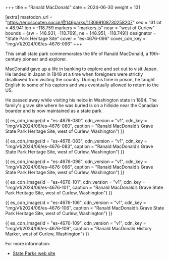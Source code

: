 +++
title = "Ranald MacDonald"
date = 2024-06-30
weight = 131

[extra]
mastodon_url = "https://ericscouten.social/@146parks/113099108730258207"
seq = 131
lat = 48.941
lon = -118.759
markers = "markers.js"
near = "west of Curlew"
bounds = {sw = [48.931, -118.769], ne = [48.951, -118.749]}
designator = "State Park Heritage Site"
cover = "es-4676-096"
cover_cdn_key = "img/v1/2024/06/es-4676-096"
+++

This small state park commemorates the life of Ranald MacDonald, a 19th-century pioneer and explorer.

<!-- more -->

MacDonald gave up a life in banking to explore and set out to visit Japan. He landed in Japan in 1848 at a time when foreigners were strictly disallowed from visiting the country. During his time in prison, he taught English to some of his captors and was eventually allowed to return to the US.

He passed away while visiting his neice in Washington state in 1894. The family's grave site where he was buried is on a hillside near the Canadian boarder and is now maintained as a state park.

{{ es_cdn_image(id = "es-4676-080", cdn_version = "v1", cdn_key = "img/v1/2024/06/es-4676-080", caption = "Ranald MacDonald’s Grave State Park Heritage Site, west of Curlew, Washington") }}

{{ es_cdn_image(id = "es-4676-083", cdn_version = "v1", cdn_key = "img/v1/2024/06/es-4676-083", caption = "Ranald MacDonald’s Grave State Park Heritage Site, west of Curlew, Washington") }}

{{ es_cdn_image(id = "es-4676-096", cdn_version = "v1", cdn_key = "img/v1/2024/06/es-4676-096", caption = "Ranald MacDonald’s Grave State Park Heritage Site, west of Curlew, Washington") }}

{{ es_cdn_image(id = "es-4676-101", cdn_version = "v1", cdn_key = "img/v1/2024/06/es-4676-101", caption = "Ranald MacDonald’s Grave State Park Heritage Site, west of Curlew, Washington") }}

{{ es_cdn_image(id = "es-4676-106", cdn_version = "v1", cdn_key = "img/v1/2024/06/es-4676-106", caption = "Ranald MacDonald’s Grave State Park Heritage Site, west of Curlew, Washington") }}

{{ es_cdn_image(id = "es-4676-109", cdn_version = "v1", cdn_key = "img/v1/2024/06/es-4676-109", caption = "Ranald MacDonald History Marker, west of Curlew, Washington") }}


For more information:

* [State Parks web site](https://parks.state.wa.us/404/LostLake)
